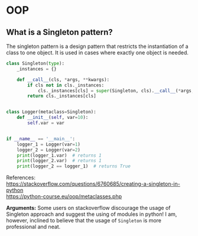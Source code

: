 # OOP

## What is a Singleton pattern?

The singleton pattern is a design pattern that restricts the instantiation of a class to one object. It is used in cases
where exactly one object is needed.

```python
class Singleton(type):
    _instances = {}

    def __call__(cls, *args, **kwargs):
        if cls not in cls._instances:
            cls._instances[cls] = super(Singleton, cls).__call__(*args, **kwargs)
        return cls._instances[cls]


class Logger(metaclass=Singleton):
    def __init__(self, var=10):
        self.var = var


if __name__ == '__main__':
    logger_1 = Logger(var=1)
    logger_2 = Logger(var=2)
    print(logger_1.var)  # returns 1
    print(logger_2.var)  # returns 1
    print(logger_2 == logger_1)  # returns True

```
References:</br>
https://stackoverflow.com/questions/6760685/creating-a-singleton-in-python </br>
https://python-course.eu/oop/metaclasses.php

**Arguments:**
Some users on stackoverflow discourage the usage of Singleton approach and suggest the using of modules in python!
I am, however, inclined to believe that the usage of `Singleton` is more professional and neat.